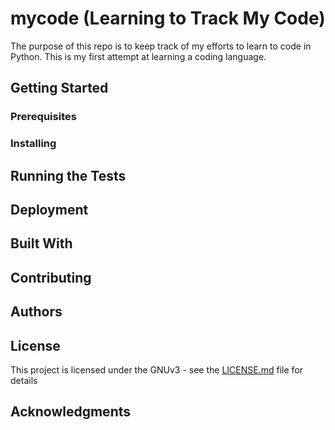 # mycode (Learning to Track My Code)

The purpose of this repo is to keep track of my efforts to learn to code in Python. This is my first attempt at learning a coding language.

## Getting Started

### Prerequisites

### Installing

## Running the Tests

## Deployment

## Built With

## Contributing

## Authors

## License

This project is licensed under the GNUv3 - see the [LICENSE.md](LICENSE.md) file for details

## Acknowledgments
